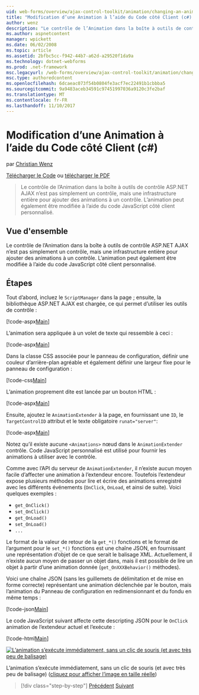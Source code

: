```yaml
---
uid: web-forms/overview/ajax-control-toolkit/animation/changing-an-animation-using-client-side-code-cs
title: "Modification d’une Animation à l’aide du Code côté Client (c#) | Documents Microsoft"
author: wenz
description: "Le contrôle de l’Animation dans la boîte à outils de contrôle ASP.NET AJAX n’est pas simplement un contrôle, mais une infrastructure entière pour ajouter des animations à un contrôle. L’animation peut également..."
ms.author: aspnetcontent
manager: wpickett
ms.date: 06/02/2008
ms.topic: article
ms.assetid: 2bfbc5cc-f942-44b7-a62d-a29520f1da9a
ms.technology: dotnet-webforms
ms.prod: .net-framework
msc.legacyurl: /web-forms/overview/ajax-control-toolkit/animation/changing-an-animation-using-client-side-code-cs
msc.type: authoredcontent
ms.openlocfilehash: 6dcaeac073f54b0804fe3acf7ec22491b1cbbba5
ms.sourcegitcommit: 9a9483aceb34591c97451997036a9120c3fe2baf
ms.translationtype: MT
ms.contentlocale: fr-FR
ms.lasthandoff: 11/10/2017
---
```

<a name="changing-an-animation-using-client-side-code-c"></a>Modification d’une Animation à l’aide du Code côté Client (c#)
====================
par [Christian Wenz](https://github.com/wenz)

[Télécharger le Code](http://download.microsoft.com/download/f/9/a/f9a26acd-8df4-4484-8a18-199e4598f411/Animation11.cs.zip) ou [télécharger le PDF](http://download.microsoft.com/download/6/7/1/6718d452-ff89-4d3f-a90e-c74ec2d636a3/animation11CS.pdf)

> Le contrôle de l’Animation dans la boîte à outils de contrôle ASP.NET AJAX n’est pas simplement un contrôle, mais une infrastructure entière pour ajouter des animations à un contrôle. L’animation peut également être modifiée à l’aide du code JavaScript côté client personnalisé.


## <a name="overview"></a>Vue d'ensemble

Le contrôle de l’Animation dans la boîte à outils de contrôle ASP.NET AJAX n’est pas simplement un contrôle, mais une infrastructure entière pour ajouter des animations à un contrôle. L’animation peut également être modifiée à l’aide du code JavaScript côté client personnalisé.

## <a name="steps"></a>Étapes

Tout d’abord, incluez le `ScriptManager` dans la page ; ensuite, la bibliothèque ASP.NET AJAX est chargée, ce qui permet d’utiliser les outils de contrôle :

[!code-aspx[Main](changing-an-animation-using-client-side-code-cs/samples/sample1.aspx)]

L’animation sera appliquée à un volet de texte qui ressemble à ceci :

[!code-aspx[Main](changing-an-animation-using-client-side-code-cs/samples/sample2.aspx)]

Dans la classe CSS associée pour le panneau de configuration, définir une couleur d’arrière-plan agréable et également définir une largeur fixe pour le panneau de configuration :

[!code-css[Main](changing-an-animation-using-client-side-code-cs/samples/sample3.css)]

L’animation proprement dite est lancée par un bouton HTML :

[!code-aspx[Main](changing-an-animation-using-client-side-code-cs/samples/sample4.aspx)]

Ensuite, ajoutez le `AnimationExtender` à la page, en fournissant une `ID`, le `TargetControlID` attribut et le texte obligatoire `runat="server"`:

[!code-aspx[Main](changing-an-animation-using-client-side-code-cs/samples/sample5.aspx)]

Notez qu’il existe aucune `<Animations>` nœud dans le `AnimationExtender` contrôle. Code JavaScript personnalisé est utilisé pour fournir les animations à utiliser avec le contrôle.

Comme avec l’API du serveur de `AnimationExtender`, il n’existe aucun moyen facile d’affecter une animation à l’extendeur encore. Toutefois l’extendeur expose plusieurs méthodes pour lire et écrire des animations enregistré avec les différents événements (`OnClick`, `OnLoad`, et ainsi de suite). Voici quelques exemples :

- `get_OnClick()`
- `set_OnClick()`
- `get_OnLoad()`
- `set_OnLoad()`
- `...`

Le format de la valeur de retour de la `get_*()` fonctions et le format de l’argument pour le `set_*()` fonctions est une chaîne JSON, en fournissant une représentation d’objet de ce que serait le balisage XML. Actuellement, il n’existe aucun moyen de passer un objet dans, mais il est possible de lire un objet à partir d’une animation donnée (`get_OnXXXBehavior()` méthodes).

Voici une chaîne JSON (sans les guillemets de délimitation et de mise en forme correcte) représentant une animation déclenchée par le bouton, mais l’animation du Panneau de configuration en redimensionnant et du fondu en même temps :

[!code-json[Main](changing-an-animation-using-client-side-code-cs/samples/sample6.json)]

Le code JavaScript suivant affecte cette descripting JSON pour le `OnClick` animation de l’extendeur actuel et l’exécute :

[!code-html[Main](changing-an-animation-using-client-side-code-cs/samples/sample7.html)]


[![L’animation s’exécute immédiatement, sans un clic de souris (et avec très peu de balisage)](changing-an-animation-using-client-side-code-cs/_static/image2.png)](changing-an-animation-using-client-side-code-cs/_static/image1.png)

L’animation s’exécute immédiatement, sans un clic de souris (et avec très peu de balisage) ([cliquez pour afficher l’image en taille réelle](changing-an-animation-using-client-side-code-cs/_static/image3.png))

>[!div class="step-by-step"]
[Précédent](executing-animations-using-client-side-code-cs.md)
[Suivant](animating-an-updatepanel-control-cs.md)
